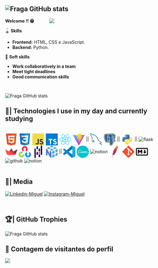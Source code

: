 ## ![Fraga GitHub stats](https://readme-typing-svg.demolab.com/?font=Arial&weight=900&size=30&pause=2000&color=6B13D6&vCenter=true&random=false&width=435&height=35&lines=Hello!+I+am+Miguel+Fermo+👋)

<img src="https://raw.githubusercontent.com/MicaelliMedeiros/micaellimedeiros/master/image/computer-illustration.png" min-width="360px" max-width="360px" width="360px" align="right">

 <strong> Welcome !! 😁 </strong>

🪀 <b>Skills</b>

- **Frontend:** HTML, CSS e JavaScript.
- **Backend:** Python.

👔 <b> Soft skills</b>
<br>

- **Work collaboratively in a team**
- **Meet tight deadlines**
- **Good communication skills**

<br>

 ![Fraga GitHub stats](https://github-readme-stats.vercel.app/api?username=miguelfermo&title_color=134BD6&icon_color=134BD6&show_icons=true&theme=github_dark&hide_border=true&count_private=true)


## 📌| Technologies I use in my day and currently studying

<div style="display: inline_block"><br>

  <img align="center" alt="html" height="40" width="40" src="https://raw.githubusercontent.com/devicons/devicon/master/icons/html5/html5-original.svg">
  <img align="center" alt="css" height="40" width="40" src="https://raw.githubusercontent.com/devicons/devicon/master/icons/css3/css3-original.svg">
  <img align="center" alt="javascript" height="40" width="40" src="https://raw.githubusercontent.com/devicons/devicon/master/icons/javascript/javascript-original.svg">
  <img align="center" alt="javascript" height="40" width="40" src="https://raw.githubusercontent.com/devicons/devicon/master/icons/typescript/typescript-original.svg">
  <img align="center" alt="react" height="40" width="40" src="https://raw.githubusercontent.com/devicons/devicon/master/icons/react/react-original.svg">
  <img align="center" alt="vitejs" height="40" width="40" src="https://raw.githubusercontent.com/devicons/devicon/master/icons/vitejs/vitejs-original.svg">
  ||
  <img align="center" alt="mysql" height="40" width="40" src="https://raw.githubusercontent.com/devicons/devicon/master/icons/mysql/mysql-original.svg">
  <img align="center" alt="postgresql" height="40" width="40" src="https://raw.githubusercontent.com/devicons/devicon/master/icons/postgresql/postgresql-original.svg">
  ||
    <img align="center" alt="python" height="40" width="40" src="https://raw.githubusercontent.com/devicons/devicon/master/icons/python/python-original.svg"> 
  ||
  <img align="center" alt="flask" height="40" width="40" src="https://skillicons.dev/icons?i=flask"> 
  <img align="center" alt="streamlit" height="40" width="40" src="https://raw.githubusercontent.com/devicons/devicon/master/icons/streamlit/streamlit-original.svg">
  <img align="center" alt="numpy" height="40" width="40" src="https://raw.githubusercontent.com/devicons/devicon/master/icons/opencv/opencv-original.svg">
  <img align="center" alt="pandas" height="40" width="40" src="https://raw.githubusercontent.com/devicons/devicon/master/icons/pandas/pandas-original.svg"> 
  <img align="center" alt="numpy" height="40" width="40" src="https://raw.githubusercontent.com/devicons/devicon/master/icons/numpy/numpy-original.svg">
  || 
  <img align="center" alt="vscode" height="40" width="40" src="https://raw.githubusercontent.com/devicons/devicon/master/icons/vscode/vscode-original.svg">
  <img align="center" alt="git" height="40" width="40" src="https://raw.githubusercontent.com/devicons/devicon/master/icons/canva/canva-original.svg">
  <img align="center" alt="notion" height="40" width="40" src="https://skillicons.dev/icons?i=netlify"> 
  <img align="center" alt="apache" height="40" width="40" src="https://raw.githubusercontent.com/devicons/devicon/master/icons/apache/apache-original.svg"> 
  <img align="center" alt="git" height="40" width="40" src="https://raw.githubusercontent.com/devicons/devicon/master/icons/git/git-original.svg">
  <img align="center" alt="markdown" height="40" width="40" src="https://raw.githubusercontent.com/devicons/devicon/master/icons/markdown/markdown-original.svg"> 
  <img align="center" alt="github" height="40" width="40" src="https://skillicons.dev/icons?i=github"> 
  <img align="center" alt="notion" height="40" width="40" src="https://skillicons.dev/icons?i=notion"> 

  
</div>

<br>

## 📌| Media

<div>

<a href="https://www.linkedin.com/in/miguelfermo/" target="_blank"><img align="center" src="https://raw.githubusercontent.com/rahuldkjain/github-profile-readme-generator/master/src/images/icons/Social/linked-in-alt.svg" alt="Linkedin-Miguel" height="30" width="40" /></a>
<a href="https://www.instagram.com/miguel_fermo/" target="_blank"><img align="center" src="https://raw.githubusercontent.com/rahuldkjain/github-profile-readme-generator/master/src/images/icons/Social/instagram.svg" alt="Instagram-Miguel" height="30" width="40" /></a>
</div>
<br>

## 🏆| GitHub Trophies

![Fraga GitHub stats](https://github-profile-trophy.vercel.app/?username=MiguelFermo&theme=dracula&no-frame=true&no-bg=false&margin-w=4)

## 📍 Contagem de visitantes do perfil
  <img src="https://profile-counter.glitch.me/miguelfermo/count.svg" />  
